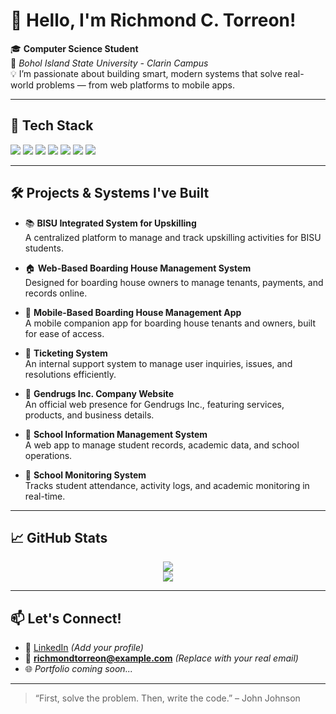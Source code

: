 # 👋 Hello, I'm Richmond C. Torreon!

🎓 **Computer Science Student**  
📍 *Bohol Island State University - Clarin Campus*  
💡 I’m passionate about building smart, modern systems that solve real-world problems — from web platforms to mobile apps.

---

## 🚀 Tech Stack

<div align="left">
  <img src="https://img.shields.io/badge/Next.js-000000?style=for-the-badge&logo=nextdotjs&logoColor=white" />
  <img src="https://img.shields.io/badge/React-20232a?style=for-the-badge&logo=react&logoColor=61DAFB" />
  <img src="https://img.shields.io/badge/Tailwind_CSS-38B2AC?style=for-the-badge&logo=tailwind-css&logoColor=white" />
  <img src="https://img.shields.io/badge/Express.js-404D59?style=for-the-badge" />
  <img src="https://img.shields.io/badge/Node.js-339933?style=for-the-badge&logo=node.js&logoColor=white" />
  <img src="https://img.shields.io/badge/MySQL-00758F?style=for-the-badge&logo=mysql&logoColor=white" />
  <img src="https://img.shields.io/badge/Cloudinary-3448C5?style=for-the-badge&logo=cloudinary&logoColor=white" />
</div>

---

## 🛠️ Projects & Systems I've Built

- 📚 **BISU Integrated System for Upskilling**  
  A centralized platform to manage and track upskilling activities for BISU students.

- 🏠 **Web-Based Boarding House Management System**  
  Designed for boarding house owners to manage tenants, payments, and records online.

- 📱 **Mobile-Based Boarding House Management App**  
  A mobile companion app for boarding house tenants and owners, built for ease of access.

- 🎫 **Ticketing System**  
  An internal support system to manage user inquiries, issues, and resolutions efficiently.

- 💊 **Gendrugs Inc. Company Website**  
  An official web presence for Gendrugs Inc., featuring services, products, and business details.

- 🏫 **School Information Management System**  
  A web app to manage student records, academic data, and school operations.

- 📍 **School Monitoring System**  
  Tracks student attendance, activity logs, and academic monitoring in real-time.

---

## 📈 GitHub Stats

<p align="center">
  <img src="https://github-readme-stats.vercel.app/api?username=Regzmound&show_icons=true&theme=tokyonight" />
  <br />
  <img src="https://github-readme-stats.vercel.app/api/top-langs/?username=Regzmound&layout=compact&theme=tokyonight" />
</p>

---

## 📫 Let's Connect!

- 💼 [LinkedIn](https://www.linkedin.com) *(Add your profile)*
- 📧 **richmondtorreon@example.com** *(Replace with your real email)*
- 🌐 *Portfolio coming soon...*

---

> “First, solve the problem. Then, write the code.” – John Johnson
